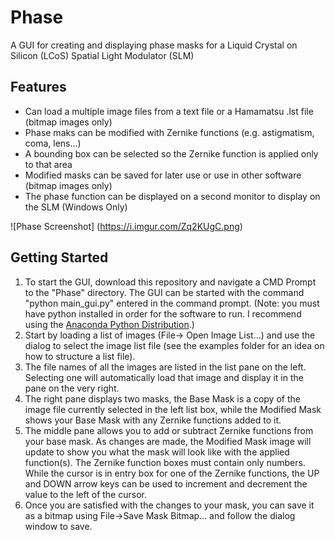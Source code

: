 # Phase
A GUI for creating and displaying phase masks for a Liquid Crystal on Silicon (LCoS) Spatial Light Modulator (SLM)

## Features
* Can load a multiple image files from a text file or a Hamamatsu .lst file (bitmap images only)
* Phase maks can be modified with Zernike functions (e.g. astigmatism, coma, lens...)
* A bounding box can be selected so the Zernike function is applied only to that area
* Modified masks can be saved for later use or use in other software (bitmap images only)
* The phase function can be displayed on a second monitor to display on the SLM (Windows Only)

![Phase Screenshot] (https://i.imgur.com/Zq2KUgC.png)

## Getting Started
1. To start the GUI, download this repository and navigate a CMD Prompt to the "Phase" directory. The GUI can be started with the command "python main_gui.py" entered in the command prompt. (Note: you must have python installed in order for the software to run. I recommend using the [Anaconda Python Distribution](https://store.continuum.io/cshop/anaconda/).)
2. Start by loading a list of images (File-> Open Image List...) and use the dialog to select the image list file (see the examples folder for an idea on how to structure a list file). 
3. The file names of all the images are listed in the list pane on the left. Selecting one will automatically load that image and display it in the pane on the very right.
4. The right pane displays two masks, the Base Mask is a copy of the image file currently selected in the left list box, while the Modified Mask shows your Base Mask with any Zernike functions added to it.
5. The middle pane allows you to add or subtract Zernike functions from your base mask. As changes are made, the Modified Mask image will update to show you what the mask will look like with the applied function(s). The Zernike function boxes must contain only numbers. While the cursor is in entry box for one of the Zernike functions, the UP and DOWN arrow keys can be used to increment and decrement the value to the left of the cursor.
6. Once you are satisfied with the changes to your mask, you can save it as a bitmap using File->Save Mask Bitmap... and follow the dialog window to save.
